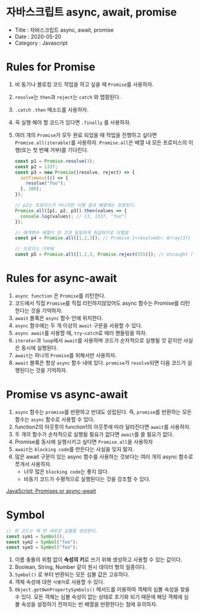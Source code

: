 # 자바스크립트 async, await, promise

- Title : 자바스크립트 async, await, promise
- Date : 2020-05-20
- Category : Javascript

# Rules for Promise

1. 비 동기나 블로킹 코드 작업을 하고 싶을 때 `Promise`를 사용하자.
2. `resolve`는 `then`과  `reject`는  `catch` 와 맵핑된다.
3. `.catch` `.then` 메소드를 사용하자.
4. 꼭 실행 해야 할 코드가 있다면 `.finally` 를 사용하자.
5. 여러 개의 `Promise`가 모두 완료 되었을 때 작업을 진행하고 싶다면 `Promise.all(iterable)`를 사용하자. `Promise.all`은 배열 내 모든 프로미스의 이행(또는  첫 번째 거부)를 기다린다.

    ```jsx
    const p1 = Promise.resolve(3);
    const p2 = 1337;
    const p3 = new Promise((resolve, reject) => {
      setTimeout(() => {
        resolve("foo");
      }, 100);
    }); 

    // p2는 프로미스가 아니지만 이행 결과 배열에는 포함된다.
    Promise.all([p1, p2, p3]).then(values => { 
      console.log(values); // [3, 1337, "foo"] 
    });

    // 매개변수 배열이 빈 것과 동일하게 취급하므로 이행함
    const p4 = Promise.all([1,2,3]); // Promise {<resolved>: Array(3)} [1, 2, 3]

    // 프로미스 거부됨
    const p5 = Promise.all([1,2,3, Promise.reject(555)]); // Uncaught (in promise) 555
    ```

# Rules for async-await

1. `async function` 은 `Promise`를 리턴한다.
2. 코드에서 직접 `Promise`를 직접 리턴하지않았어도 async 함수는 Promise를 리턴한다는 것을 기억하자.
3. `await` 블록은 `async` 함수 안에 위치한다.
4. `async` 함수에는 두 개 이상의 `await` 구문을 사용할 수 있다.
5. `async await`를 사용할 때, `try~catch`로 에러 핸들링을 하자.
6. `iterator`과 `loop`에서 `await`를 사용하며 코드가 순차적으로 실행될 것 같지만 사실은 동시에 실행된다.
7. `await`는 하나의 `Promise`를 위해서만 사용하자.
8. `await` 블록은 항상 `async` 함수 내에 있다. `promise`가 `resolve`되면 다음 코드가 실행된다는 것을 기억하자. 

# Promise vs async-await

1. `async` 함수는 `promise`를 반환하고 반대도 성립된다. 즉, `promise`를 반환하는 모든 함수는 `async` 함수로 사용할 수 있다.
2. function2의 아웃풋이 function1의 아웃풋에 따라 달라진다면 `await`를 사용하자.
3. 두 개의 함수가 순차적으로 실행될 필요가 없다면 `await`를 쓸 필요가 없다.
4. Promise를 동시에 실행시키고 싶다면 `Promise.all`을 사용하자
5. `await`는 `blocking code`를 만든다는 사실을 잊지 말자.
6. 많은 await 구문이 있는 async 함수를 사용하는 것보다는 여러 개의 async 함수로 쪼개서 사용하자.
    - 너무 많은 `blocking code`는 좋지 않다.
    - 비동기 코드가 수평적으로 실행된다는 것을 강조할 수 있다.

[JavaScript: Promises or async-await](https://medium.com/better-programming/should-i-use-promises-or-async-await-126ab5c98789)

# Symbol

```jsx
// 위 코드는 매 번 새로운 심볼을 생성한다.
const sym1 = Symbol();
const sym2 = Symbol("foo");
const sym3 = Symbol("foo");
```

1. 이름 충돌의 위험 없이 **속성의 키**로 쓰기 위해 생성하고 사용할 수 있는 값이다.
2. Boolean, String, Number 같이 원시 데이터 형의 일종이다.
3. `Symbol()` 로 부터 반환되는 모든 심볼 값은 고유하다.
4. 객체 속성에 대한 `식별자`로 사용할 수 있다.
5. `Object.getOwnPropertySymbols()` 메서드를 이용하여 객체의 심볼 속성을 찾을 수 있다. 모든 객체는 심볼 속성이 없는 상태로 초기화 되기 때문에 해당 객체에 심볼 속성을 설정하기 전까지는 빈 배열을 반환한다는 점에 유의하자.
